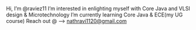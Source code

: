 Hi, I’m @raviez11
I’m interested in enlighting myself with Core Java and VLSI design & Microtechnology
I’m currently learning Core Java & ECE(my UG course)
Reach out @ --> nathravi1120@gmail.com

<!---
raviez11/raviez11 is a ✨ special ✨ repository because its `README.md` (this file) appears on your GitHub profile.
You can click the Preview link to take a look at your changes.
--->
